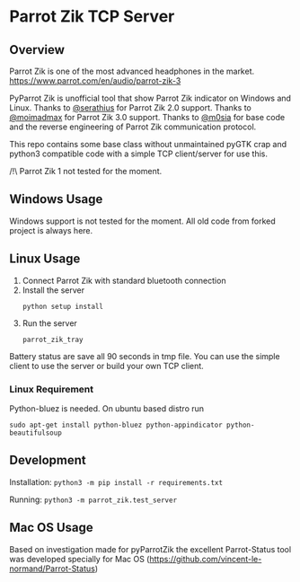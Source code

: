 Parrot Zik TCP Server
========

## Overview

Parrot Zik is one of the most advanced headphones in the market.
https://www.parrot.com/en/audio/parrot-zik-3

PyParrot Zik is unofficial tool that show Parrot Zik indicator on Windows and Linux.
Thanks to [@serathius](https://github.com/serathius) for Parrot Zik 2.0 support.
Thanks to [@moimadmax](https://github.com/moimadmax) for Parrot Zik 3.0 support.
Thanks to [@m0sia](https://github.com/m0sia/pyParrotZik) for base code and the
reverse engineering of Parrot Zik communication protocol.

This repo contains some base class without unmaintained pyGTK crap and python3
compatible code with a simple TCP client/server for use this.

/!\ Parrot Zik 1 not tested for the moment.

## Windows Usage

Windows support is not tested for the moment. All old code from forked project
is always here.

## Linux Usage

1. Connect Parrot Zik with standard bluetooth connection
2. Install the server
   ```
   python setup install
   ```
3. Run the server
   ```
   parrot_zik_tray
   ```

Battery status are save all 90 seconds in tmp file. You can use the simple
client to use the server or build your own TCP client.

### Linux Requirement

Python-bluez is needed. On ubuntu based distro run

```
sudo apt-get install python-bluez python-appindicator python-beautifulsoup
```

## Development

Installation: `python3 -m pip install -r requirements.txt`

Running: `python3 -m parrot_zik.test_server`

## Mac OS Usage

Based on investigation made for pyParrotZik the excellent Parrot-Status tool was developed specially for Mac OS (https://github.com/vincent-le-normand/Parrot-Status)
